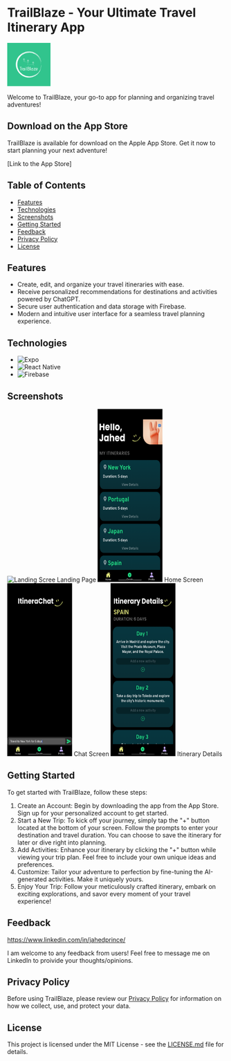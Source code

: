 # TrailBlaze - Your Ultimate Travel Itinerary App

<img src="./assets/trailblaze-logo.png" alt="App Icon" width="100" height="100">

Welcome to TrailBlaze, your go-to app for planning and organizing travel adventures!

## Download on the App Store

TrailBlaze is available for download on the Apple App Store. Get it now to start planning your next adventure!

[Link to the App Store]

## Table of Contents

- [Features](#features)
- [Technologies](#technologies)
- [Screenshots](#screenshots)
- [Getting Started](#getting-started)
- [Feedback](#feedback)
- [Privacy Policy](#privacy-policy)
- [License](#license)

## Features

- Create, edit, and organize your travel itineraries with ease.
- Receive personalized recommendations for destinations and activities powered by ChatGPT.
- Secure user authentication and data storage with Firebase.
- Modern and intuitive user interface for a seamless travel planning experience.

## Technologies

- ![Expo](https://img.shields.io/badge/Expo-4.12.10-blue)
- ![React Native](https://img.shields.io/badge/React%20Native-0.65.2-blue)
- ![Firebase](https://img.shields.io/badge/Firebase-9.0.0-blue)

## Screenshots

<img src="./assets/screenshots/landing.png" alt="Landing Scree" width="150" height="400">
Landing Page

<img src="./assets/screenshots/home.png" alt="Home Screen" width="150" height="400">
Home Screen

<img src="./assets/screenshots/chat.png" alt="Chat Screen" width="150" height="400">
Chat Screen

<img src="./assets/screenshots/details.png" alt="Itinerary Details" width="150" height="400">
Itinerary Details

## Getting Started

To get started with TrailBlaze, follow these steps:

1. Create an Account: Begin by downloading the app from the App Store. Sign up for your personalized account to get started.
2. Start a New Trip: To kick off your journey, simply tap the "+" button located at the bottom of your screen. Follow the prompts to enter your destination and travel duration. You can choose to save the itinerary for later or dive right into planning.
3. Add Activities: Enhance your itinerary by clicking the "+" button while viewing your trip plan. Feel free to include your own unique ideas and preferences.
4. Customize: Tailor your adventure to perfection by fine-tuning the AI-generated activities. Make it uniquely yours.
5. Enjoy Your Trip: Follow your meticulously crafted itinerary, embark on exciting explorations, and savor every moment of your travel experience!

## Feedback

https://www.linkedin.com/in/jahedprince/

I am welcome to any feedback from users! Feel free to message me on LinkedIn to proivide your thoughts/opinions.

## Privacy Policy

Before using TrailBlaze, please review our [Privacy Policy](https://www.privacypolicies.com/live/d9816535-11d2-40fd-92bd-15c28a97d754) for information on how we collect, use, and protect your data.

## License

This project is licensed under the MIT License - see the [LICENSE.md](LICENSE.md) file for details.
